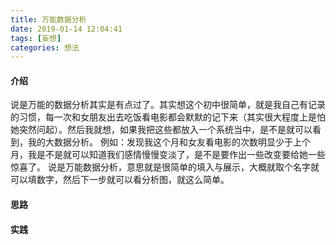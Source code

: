 ```yaml
---
title: 万能数据分析
date: 2019-01-14 12:04:41
tags: [妄想]
categories: 想法
---
```

#### 介绍
说是万能的数据分析其实是有点过了。其实想这个初中很简单，就是我自己有记录的习惯，每一次和女朋友出去吃饭看电影都会默默的记下来（其实很大程度上是怕她突然问起）。然后我就想，如果我把这些都放入一个系统当中，是不是就可以看到，我的大数据分析。
例如：发现我这个月和女友看电影的次数明显少于上个月，我是不是就可以知道我们感情慢慢变淡了，是不是要作出一些改变要给她一些惊喜了。
说是万能数据分析，意思就是很简单的填入与展示，大概就取个名字就可以填数字，然后下一步就可以看分析图，就这么简单。

#### 思路

#### 实践
